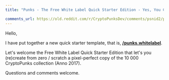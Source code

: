 ```yaml
---
title: "Punks - The Free White Label Quick Starter Edition - Yes, You Can - (Re)create from Zero / Scratch a Pixel-Perfect Copy of the 10 000 CryptoPunks Collection (Anno 2017)"

comments_url: https://old.reddit.com/r/CryptoPunksDev/comments/psnid2/punks_the_free_white_label_quick_starter_edition/
---
```



Hello,

  I have put together a new quick starter template, that is, [**/punks.whitelabel**](https://github.com/cryptopunksnotdead/punks.whitelabel).

Let's welcome the Free White Label Quick Starter Edition that
let's you (re)create from zero / scratch a pixel-perfect copy of the 10 000 CryptoPunks collection (Anno 2017).

  Questions and comments welcome.
